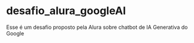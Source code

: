 # desafio_alura_googleAI
Esse é um desafio proposto pela Alura sobre chatbot de IA Generativa do Google
